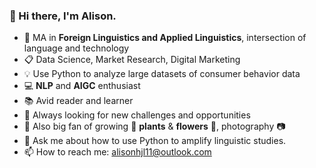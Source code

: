 ### 👋 Hi there, I'm Alison.
 - 📖 MA in **Foreign Linguistics and Applied Linguistics**, intersection of language and technology
 - 📋 Data Science, Market Research, Digital Marketing
 - 💡 Use Python to analyze large datasets of consumer behavior data
 - 💻 **NLP** and **AIGC** enthusiast
 - 📚 Avid reader and learner
 - 👀 Always looking for new challenges and opportunities
 - 🌱 Also big fan of growing :cactus: **plants** & **flowers** :hibiscus:, photography :camera:
 - 💬 Ask me about how to use Python to amplify linguistic studies.
 - 📫 How to reach me: alisonhjl11@outlook.com
<!--
**Alisonlll/Alisonlll** is a ✨ _special_ ✨ repository because its `README.md` (this file) appears on your GitHub profile.

Here are some ideas to get you started:

- 🔭 I’m currently working on ...
- 🌱 I’m currently learning ...
- 👯 I’m looking to collaborate on ...
- 🤔 I’m looking for help with ...
- 💬 Ask me about ...
- 📫 How to reach me: ...
- 😄 Pronouns: ...
- ⚡ Fun fact: ...
-->
